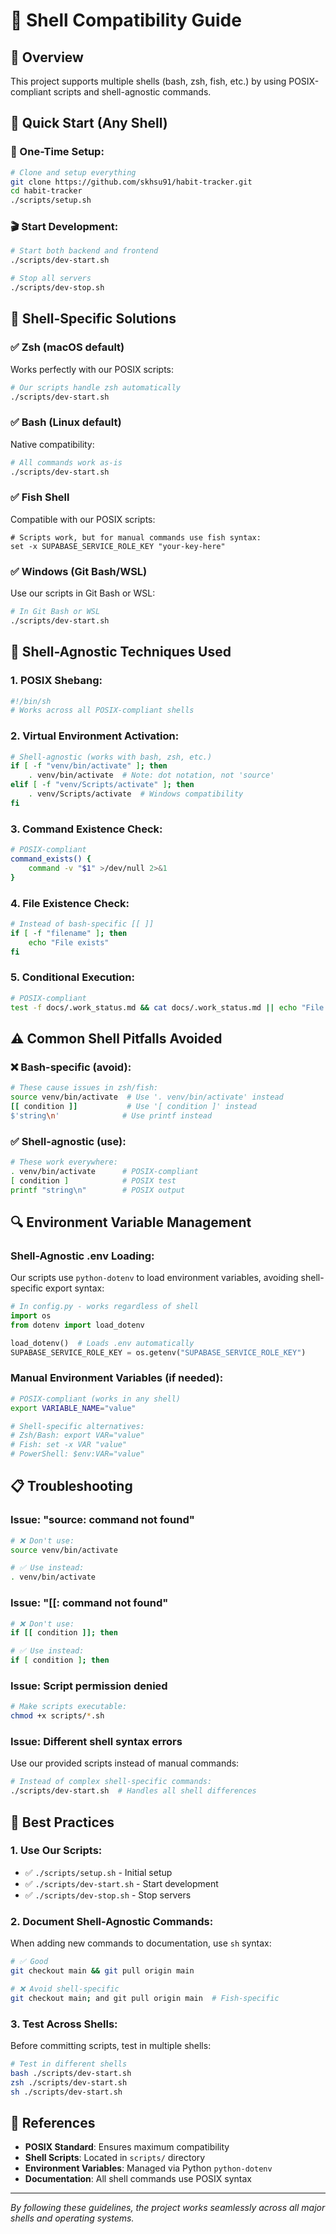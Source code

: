 # 🐚 Shell Compatibility Guide

## 🎯 **Overview**

This project supports multiple shells (bash, zsh, fish, etc.) by using POSIX-compliant scripts and shell-agnostic commands.

## 🚀 **Quick Start (Any Shell)**

### **🔧 One-Time Setup:**
```sh
# Clone and setup everything
git clone https://github.com/skhsu91/habit-tracker.git
cd habit-tracker
./scripts/setup.sh
```

### **🎬 Start Development:**
```sh
# Start both backend and frontend
./scripts/dev-start.sh

# Stop all servers
./scripts/dev-stop.sh
```

## 🐚 **Shell-Specific Solutions**

### **✅ Zsh (macOS default)**
Works perfectly with our POSIX scripts:
```zsh
# Our scripts handle zsh automatically
./scripts/dev-start.sh
```

### **✅ Bash (Linux default)**
Native compatibility:
```bash
# All commands work as-is
./scripts/dev-start.sh
```

### **✅ Fish Shell**
Compatible with our POSIX scripts:
```fish
# Scripts work, but for manual commands use fish syntax:
set -x SUPABASE_SERVICE_ROLE_KEY "your-key-here"
```

### **✅ Windows (Git Bash/WSL)**
Use our scripts in Git Bash or WSL:
```sh
# In Git Bash or WSL
./scripts/dev-start.sh
```

## 🔧 **Shell-Agnostic Techniques Used**

### **1. POSIX Shebang:**
```sh
#!/bin/sh
# Works across all POSIX-compliant shells
```

### **2. Virtual Environment Activation:**
```sh
# Shell-agnostic (works with bash, zsh, etc.)
if [ -f "venv/bin/activate" ]; then
    . venv/bin/activate  # Note: dot notation, not 'source'
elif [ -f "venv/Scripts/activate" ]; then
    . venv/Scripts/activate  # Windows compatibility
fi
```

### **3. Command Existence Check:**
```sh
# POSIX-compliant
command_exists() {
    command -v "$1" >/dev/null 2>&1
}
```

### **4. File Existence Check:**
```sh
# Instead of bash-specific [[ ]]
if [ -f "filename" ]; then
    echo "File exists"
fi
```

### **5. Conditional Execution:**
```sh
# POSIX-compliant
test -f docs/.work_status.md && cat docs/.work_status.md || echo "File not found"
```

## ⚠️ **Common Shell Pitfalls Avoided**

### **❌ Bash-specific (avoid):**
```bash
# These cause issues in zsh/fish:
source venv/bin/activate  # Use '. venv/bin/activate' instead
[[ condition ]]           # Use '[ condition ]' instead
$'string\n'              # Use printf instead
```

### **✅ Shell-agnostic (use):**
```sh
# These work everywhere:
. venv/bin/activate      # POSIX-compliant
[ condition ]            # POSIX test
printf "string\n"        # POSIX output
```

## 🔍 **Environment Variable Management**

### **Shell-Agnostic .env Loading:**
Our scripts use `python-dotenv` to load environment variables, avoiding shell-specific export syntax:

```python
# In config.py - works regardless of shell
import os
from dotenv import load_dotenv

load_dotenv()  # Loads .env automatically
SUPABASE_SERVICE_ROLE_KEY = os.getenv("SUPABASE_SERVICE_ROLE_KEY")
```

### **Manual Environment Variables (if needed):**
```sh
# POSIX-compliant (works in any shell)
export VARIABLE_NAME="value"

# Shell-specific alternatives:
# Zsh/Bash: export VAR="value"
# Fish: set -x VAR "value"
# PowerShell: $env:VAR="value"
```

## 📋 **Troubleshooting**

### **Issue: "source: command not found"**
```sh
# ❌ Don't use:
source venv/bin/activate

# ✅ Use instead:
. venv/bin/activate
```

### **Issue: "[[: command not found"**
```sh
# ❌ Don't use:
if [[ condition ]]; then

# ✅ Use instead:
if [ condition ]; then
```

### **Issue: Script permission denied**
```sh
# Make scripts executable:
chmod +x scripts/*.sh
```

### **Issue: Different shell syntax errors**
Use our provided scripts instead of manual commands:
```sh
# Instead of complex shell-specific commands:
./scripts/dev-start.sh  # Handles all shell differences
```

## 🎯 **Best Practices**

### **1. Use Our Scripts:**
- ✅ `./scripts/setup.sh` - Initial setup
- ✅ `./scripts/dev-start.sh` - Start development
- ✅ `./scripts/dev-stop.sh` - Stop servers

### **2. Document Shell-Agnostic Commands:**
When adding new commands to documentation, use `sh` syntax:
```sh
# ✅ Good
git checkout main && git pull origin main

# ❌ Avoid shell-specific
git checkout main; and git pull origin main  # Fish-specific
```

### **3. Test Across Shells:**
Before committing scripts, test in multiple shells:
```sh
# Test in different shells
bash ./scripts/dev-start.sh
zsh ./scripts/dev-start.sh
sh ./scripts/dev-start.sh
```

## 🔗 **References**

- **POSIX Standard**: Ensures maximum compatibility
- **Shell Scripts**: Located in `scripts/` directory
- **Environment Variables**: Managed via Python `python-dotenv`
- **Documentation**: All shell commands use POSIX syntax

---

*By following these guidelines, the project works seamlessly across all major shells and operating systems.*
